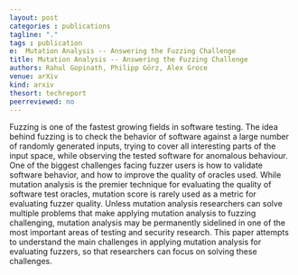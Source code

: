```yaml
---
layout: post
categories : publications
tagline: "."
tags : publication
e:  Mutation Analysis -- Answering the Fuzzing Challenge
title: Mutation Analysis -- Answering the Fuzzing Challenge
authors: Rahul Gopinath, Philipp Görz, Alex Groce
venue: arXiv
kind: arxiv
thesort: techreport
peerreviewed: no
---
```


Fuzzing is one of the fastest growing fields in software testing. The idea 
behind fuzzing is to check the behavior of software against a large number of 
randomly generated inputs, trying to cover all interesting parts of the input 
space, while observing the tested software for anomalous behaviour. One of the 
biggest challenges facing fuzzer users is how to validate software behavior, 
and how to improve the quality of oracles used. While mutation analysis is the 
premier technique for evaluating the quality of software test oracles, mutation 
score is rarely used as a metric for evaluating fuzzer quality. Unless mutation 
analysis researchers can solve multiple problems that make applying mutation 
analysis to fuzzing challenging, mutation analysis may be permanently sidelined 
in one of the most important areas of testing and security research. This paper 
attempts to understand the main challenges in applying mutation analysis for 
evaluating fuzzers, so that researchers can focus on solving these challenges.

[<em class="fa fa-book fa-lg" aria-hidden="true"></em>](https://arxiv.org/abs/2201.11303)
